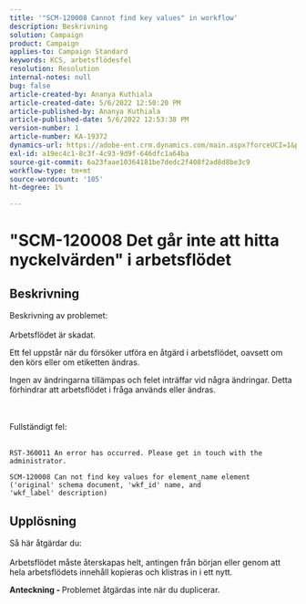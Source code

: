```yaml
---
title: '"SCM-120008 Cannot find key values" in workflow'
description: Beskrivning
solution: Campaign
product: Campaign
applies-to: Campaign Standard
keywords: KCS, arbetsflödesfel
resolution: Resolution
internal-notes: null
bug: false
article-created-by: Ananya Kuthiala
article-created-date: 5/6/2022 12:50:20 PM
article-published-by: Ananya Kuthiala
article-published-date: 5/6/2022 12:53:38 PM
version-number: 1
article-number: KA-19372
dynamics-url: https://adobe-ent.crm.dynamics.com/main.aspx?forceUCI=1&pagetype=entityrecord&etn=knowledgearticle&id=3002eb10-3bcd-ec11-a7b5-0022480b639b
exl-id: a19ec4c1-8c3f-4c93-9d9f-646dfc1a64ba
source-git-commit: 6a23faae10364181be7dedc2f408f2ad8d8be3c9
workflow-type: tm+mt
source-wordcount: '105'
ht-degree: 1%

---
```


# &quot;SCM-120008 Det går inte att hitta nyckelvärden&quot; i arbetsflödet

## Beskrivning

Beskrivning av problemet:<br><br>
Arbetsflödet är skadat.

Ett fel uppstår när du försöker utföra en åtgärd i arbetsflödet, oavsett om den körs eller om etiketten ändras.

Ingen av ändringarna tillämpas och felet inträffar vid några ändringar. Detta förhindrar att arbetsflödet i fråga används eller ändras.

<br><br>Fullständigt fel:<br><br>

```
RST-360011 An error has occurred. Please get in touch with the administrator.

SCM-120008 Can not find key values for element_name element ('original' schema document, 'wkf_id' name, and 'wkf_label' description)
```


## Upplösning

Så här åtgärdar du:<br><br>
Arbetsflödet måste återskapas helt, antingen från början eller genom att hela arbetsflödets innehåll kopieras och klistras in i ett nytt.

<b>Anteckning - </b>Problemet åtgärdas inte när du duplicerar.
